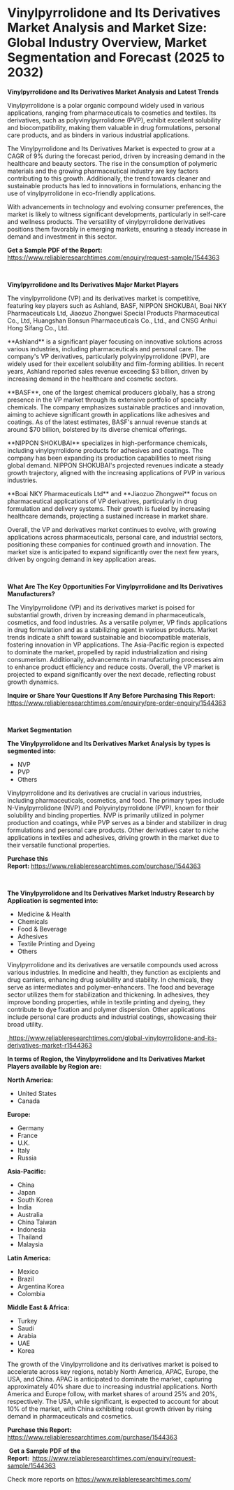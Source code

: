 <p><h1>Vinylpyrrolidone and Its Derivatives Market Analysis and Market Size: Global Industry Overview, Market Segmentation and Forecast (2025 to 2032)</h1></p><p><strong>Vinylpyrrolidone and Its Derivatives Market Analysis and Latest Trends</strong></p>
<p><p>Vinylpyrrolidone is a polar organic compound widely used in various applications, ranging from pharmaceuticals to cosmetics and textiles. Its derivatives, such as polyvinylpyrrolidone (PVP), exhibit excellent solubility and biocompatibility, making them valuable in drug formulations, personal care products, and as binders in various industrial applications. </p><p>The Vinylpyrrolidone and Its Derivatives Market is expected to grow at a CAGR of 9% during the forecast period, driven by increasing demand in the healthcare and beauty sectors. The rise in the consumption of polymeric materials and the growing pharmaceutical industry are key factors contributing to this growth. Additionally, the trend towards cleaner and sustainable products has led to innovations in formulations, enhancing the use of vinylpyrrolidone in eco-friendly applications. </p><p>With advancements in technology and evolving consumer preferences, the market is likely to witness significant developments, particularly in self-care and wellness products. The versatility of vinylpyrrolidone derivatives positions them favorably in emerging markets, ensuring a steady increase in demand and investment in this sector.</p></p>
<p><strong>Get a Sample PDF of the Report:&nbsp;</strong> <a href="https://www.reliableresearchtimes.com/enquiry/request-sample/1544363?utm_campaign=3219&utm_medium=2&utm_source=Github&utm_content=ia&utm_term=02042025&utm_id=vinylpyrrolidone-and-its-derivatives">https://www.reliableresearchtimes.com/enquiry/request-sample/1544363</a></p>
<p>&nbsp;</p>
<p><strong>Vinylpyrrolidone and Its Derivatives Major Market Players</strong></p>
<p><p>The vinylpyrrolidone (VP) and its derivatives market is competitive, featuring key players such as Ashland, BASF, NIPPON SHOKUBAI, Boai NKY Pharmaceuticals Ltd, Jiaozuo Zhongwei Special Products Pharmaceutical Co., Ltd, Huangshan Bonsun Pharmaceuticals Co., Ltd., and CNSG Anhui Hong Sifang Co., Ltd.</p><p>**Ashland** is a significant player focusing on innovative solutions across various industries, including pharmaceuticals and personal care. The company's VP derivatives, particularly polyvinylpyrrolidone (PVP), are widely used for their excellent solubility and film-forming abilities. In recent years, Ashland reported sales revenue exceeding $3 billion, driven by increasing demand in the healthcare and cosmetic sectors.</p><p>**BASF**, one of the largest chemical producers globally, has a strong presence in the VP market through its extensive portfolio of specialty chemicals. The company emphasizes sustainable practices and innovation, aiming to achieve significant growth in applications like adhesives and coatings. As of the latest estimates, BASF's annual revenue stands at around $70 billion, bolstered by its diverse chemical offerings.</p><p>**NIPPON SHOKUBAI** specializes in high-performance chemicals, including vinylpyrrolidone products for adhesives and coatings. The company has been expanding its production capabilities to meet rising global demand. NIPPON SHOKUBAI's projected revenues indicate a steady growth trajectory, aligned with the increasing applications of PVP in various industries.</p><p>**Boai NKY Pharmaceuticals Ltd** and **Jiaozuo Zhongwei** focus on pharmaceutical applications of VP derivatives, particularly in drug formulation and delivery systems. Their growth is fueled by increasing healthcare demands, projecting a sustained increase in market share.</p><p>Overall, the VP and derivatives market continues to evolve, with growing applications across pharmaceuticals, personal care, and industrial sectors, positioning these companies for continued growth and innovation. The market size is anticipated to expand significantly over the next few years, driven by ongoing demand in key application areas.</p></p>
<p>&nbsp;</p>
<p><strong>What Are The Key Opportunities For Vinylpyrrolidone and Its Derivatives Manufacturers?</strong></p>
<p><p>The Vinylpyrrolidone (VP) and its derivatives market is poised for substantial growth, driven by increasing demand in pharmaceuticals, cosmetics, and food industries. As a versatile polymer, VP finds applications in drug formulation and as a stabilizing agent in various products. Market trends indicate a shift toward sustainable and biocompatible materials, fostering innovation in VP applications. The Asia-Pacific region is expected to dominate the market, propelled by rapid industrialization and rising consumerism. Additionally, advancements in manufacturing processes aim to enhance product efficiency and reduce costs. Overall, the VP market is projected to expand significantly over the next decade, reflecting robust growth dynamics.</p></p>
<p><strong>Inquire or Share Your Questions If Any Before Purchasing This Report:</strong> <a href="https://www.reliableresearchtimes.com/enquiry/pre-order-enquiry/1544363?utm_campaign=3219&utm_medium=2&utm_source=Github&utm_content=ia&utm_term=02042025&utm_id=vinylpyrrolidone-and-its-derivatives">https://www.reliableresearchtimes.com/enquiry/pre-order-enquiry/1544363</a></p>
<p>&nbsp;</p>
<p><strong>Market Segmentation</strong></p>
<p><strong>The Vinylpyrrolidone and Its Derivatives Market Analysis by types is segmented into:</strong></p>
<p><ul><li>NVP</li><li>PVP</li><li>Others</li></ul></p>
<p><p>Vinylpyrrolidone and its derivatives are crucial in various industries, including pharmaceuticals, cosmetics, and food. The primary types include N-Vinylpyrrolidone (NVP) and Polyvinylpyrrolidone (PVP), known for their solubility and binding properties. NVP is primarily utilized in polymer production and coatings, while PVP serves as a binder and stabilizer in drug formulations and personal care products. Other derivatives cater to niche applications in textiles and adhesives, driving growth in the market due to their versatile functional properties.</p></p>
<p><strong>Purchase this Report:&nbsp;</strong><a href="https://www.reliableresearchtimes.com/purchase/1544363?utm_campaign=3219&utm_medium=2&utm_source=Github&utm_content=ia&utm_term=02042025&utm_id=vinylpyrrolidone-and-its-derivatives">https://www.reliableresearchtimes.com/purchase/1544363</a></p>
<p>&nbsp;</p>
<p><strong>The Vinylpyrrolidone and Its Derivatives Market Industry Research by Application is segmented into:</strong></p>
<p><ul><li>Medicine & Health</li><li>Chemicals</li><li>Food & Beverage</li><li>Adhesives</li><li>Textile Printing and Dyeing</li><li>Others</li></ul></p>
<p><p>Vinylpyrrolidone and its derivatives are versatile compounds used across various industries. In medicine and health, they function as excipients and drug carriers, enhancing drug solubility and stability. In chemicals, they serve as intermediates and polymer-enhancers. The food and beverage sector utilizes them for stabilization and thickening. In adhesives, they improve bonding properties, while in textile printing and dyeing, they contribute to dye fixation and polymer dispersion. Other applications include personal care products and industrial coatings, showcasing their broad utility.</p></p>
<p><a href="https://www.reliableresearchtimes.com/global-vinylpyrrolidone-and-its-derivatives-market-r1544363?utm_campaign=3219&utm_medium=2&utm_source=Github&utm_content=ia&utm_term=02042025&utm_id=vinylpyrrolidone-and-its-derivatives">&nbsp;https://www.reliableresearchtimes.com/global-vinylpyrrolidone-and-its-derivatives-market-r1544363</a></p>
<p><strong>In terms of Region, the Vinylpyrrolidone and Its Derivatives Market Players available by Region are:</strong></p>
<p>
    <p> <strong> North America: </strong>
        <ul>
            <li>United States</li>
            <li>Canada</li>
        </ul>
        </p> 
    <p> <strong> Europe: </strong>
        <ul>
            <li>Germany</li>
            <li>France</li>
            <li>U.K.</li>
            <li>Italy</li>
            <li>Russia</li>
        </ul>
        </p> 
    <p> <strong> Asia-Pacific: </strong>
        <ul>
            <li>China</li>
            <li>Japan</li>
            <li>South Korea</li>
            <li>India</li>
            <li>Australia</li>
            <li>China Taiwan</li>
            <li>Indonesia</li>
            <li>Thailand</li>
            <li>Malaysia</li>
        </ul>
        </p> 
    <p> <strong> Latin America: </strong>
        <ul>
            <li>Mexico</li>
            <li>Brazil</li>
            <li>Argentina Korea</li>
            <li>Colombia</li>
        </ul>
        </p> 
    <p> <strong> Middle East & Africa: </strong>
        <ul>
            <li>Turkey</li>
            <li>Saudi</li>
            <li>Arabia</li>
            <li>UAE</li>
            <li>Korea</li>
        </ul>
    </p>
    </p>
<p><p>The growth of the Vinylpyrrolidone and its derivatives market is poised to accelerate across key regions, notably North America, APAC, Europe, the USA, and China. APAC is anticipated to dominate the market, capturing approximately 40% share due to increasing industrial applications. North America and Europe follow, with market shares of around 25% and 20%, respectively. The USA, while significant, is expected to account for about 10% of the market, with China exhibiting robust growth driven by rising demand in pharmaceuticals and cosmetics.</p></p>
<p><strong>Purchase this Report: </strong><a href="https://www.reliableresearchtimes.com/purchase/1544363?utm_campaign=3219&utm_medium=2&utm_source=Github&utm_content=ia&utm_term=02042025&utm_id=vinylpyrrolidone-and-its-derivatives">https://www.reliableresearchtimes.com/purchase/1544363</a></p>
<p>&nbsp;<strong>Get a Sample PDF of the Report:&nbsp;&nbsp;</strong><a href="https://www.reliableresearchtimes.com/enquiry/request-sample/1544363?utm_campaign=3219&utm_medium=2&utm_source=Github&utm_content=ia&utm_term=02042025&utm_id=vinylpyrrolidone-and-its-derivatives">https://www.reliableresearchtimes.com/enquiry/request-sample/1544363</a></p>
<p><strong></strong></p>
<p>Check more reports on <a href="https://www.reliableresearchtimes.com/?utm_campaign=3219&utm_medium=2&utm_source=Github&utm_content=ia&utm_term=02042025&utm_id=vinylpyrrolidone-and-its-derivatives">https://www.reliableresearchtimes.com/</a></p>